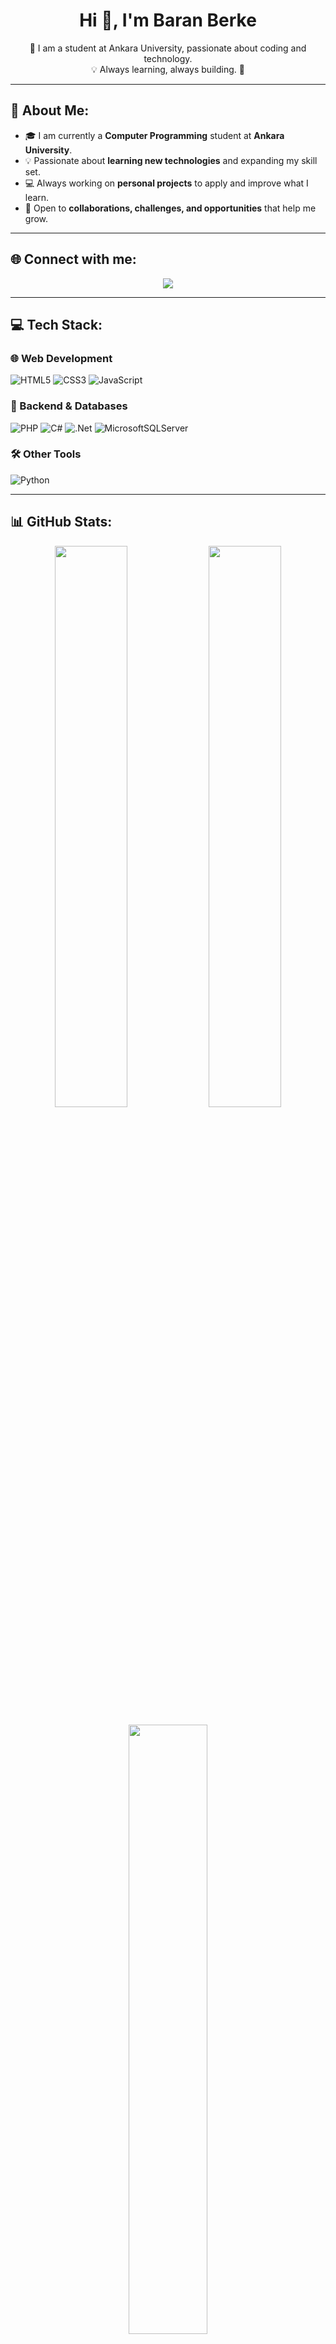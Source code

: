 <h1 align="center"> Hi 👋, I'm Baran Berke </h1>
<p align="center">
🔭 I am a student at Ankara University, passionate about coding and technology. <br>
💡 Always learning, always building. 🚀
</p>

---

## 🚀 About Me:
- 🎓 I am currently a **Computer Programming** student at **Ankara University**.  
- 💡 Passionate about **learning new technologies** and expanding my skill set.   
- 💻 Always working on **personal projects** to apply and improve what I learn.  
- 🚀 Open to **collaborations, challenges, and opportunities** that help me grow.  

---

## 🌐 Connect with me:
<p align="center">
<a href="https://instagram.com/bwraannn" target="_blank">
  <img src="https://img.shields.io/badge/Instagram-%23E4405F.svg?style=for-the-badge&logo=Instagram&logoColor=white">
</a>
</p>

---

## 💻 Tech Stack:
### 🌐 Web Development
![HTML5](https://img.shields.io/badge/html5-%23E34F26.svg?style=for-the-badge&logo=html5&logoColor=white) 
![CSS3](https://img.shields.io/badge/css3-%231572B6.svg?style=for-the-badge&logo=css3&logoColor=white) 
![JavaScript](https://img.shields.io/badge/javascript-%23323330.svg?style=for-the-badge&logo=javascript&logoColor=%23F7DF1E) 

### 📜 Backend & Databases
![PHP](https://img.shields.io/badge/php-%23777BB4.svg?style=for-the-badge&logo=php&logoColor=white) 
![C#](https://img.shields.io/badge/c%23-%23239120.svg?style=for-the-badge&logo=csharp&logoColor=white) 
![.Net](https://img.shields.io/badge/.NET-5C2D91?style=for-the-badge&logo=.net&logoColor=white) 
![MicrosoftSQLServer](https://img.shields.io/badge/Microsoft%20SQL%20Server-CC2927?style=for-the-badge&logo=microsoft%20sql%20server&logoColor=white) 

### 🛠️ Other Tools
![Python](https://img.shields.io/badge/python-3670A0?style=for-the-badge&logo=python&logoColor=ffdd54) 

---

## 📊 GitHub Stats:
<p align="center">
  <img src="https://github-readme-stats.vercel.app/api?username=baranberke0&theme=dark&hide_border=false&include_all_commits=false&count_private=false" width="48%">
  <img src="https://github-readme-streak-stats.herokuapp.com/?user=baranberke0&theme=dark&hide_border=false" width="48%">
</p>

<p align="center">
  <img src="https://github-readme-stats.vercel.app/api/top-langs/?username=baranberke0&theme=dark&hide_border=false&include_all_commits=false&count_private=false&layout=compact" width="50%">
</p>

---

## 🎯 Fun Fact:
💡 *"The best way to predict the future is to create it."*  

[![](https://visitcount.itsvg.in/api?id=baranberke0&icon=0&color=0)](https://visitcount.itsvg.in)

<!-- Proudly created with GPRM ( https://gprm.itsvg.in ) -->


